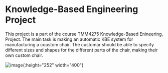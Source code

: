 # Knowledge-Based Engineering Project 

This project is a part of the course TMM4275 Knowledge-Based Enineering, Project. The main task is making an automatic KBE system for manufacturing a coustom chair.
The customar should be able to specify different sizes and shapes for the different parts of the chair, making their own custom chair. 

![image](https://raw.githubusercontent.com/amaliebholm/TMM4275-KBE-project/amalie_test/chair.jpg){:height="252" width="400"}
